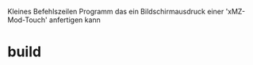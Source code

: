Kleines Befehlszeilen Programm das ein Bildschirmausdruck einer 'xMZ-Mod-Touch'
anfertigen kann

# build

```bash

```
